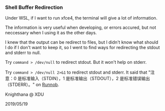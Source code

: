 <meta http-equiv="Content-Type" content="text/html; charset=utf-8">

### Shell Buffer Redirection ###

Under WSL, if I want to run xfce4, the terminal will give a lot of information.

The information is very useful when developing, or errors accured, but not neccessary when I using it as the other days.

I knew that the output can be redirect to files, but I didn't know what should I do if I don't want to keep it, so I went to find ways for redirecting the stdout and stderr to null.

Try `command > /dev/null` to redirect stdout. But it won't help on stderr.

Try `command > /dev/null 2>&1` to redirect stdout and stderr. It said that "注意：0 是标准输入（STDIN），1 是标准输出（STDOUT），2 是标准错误输出（STDERR）。" on [Runnob](https://www.runoob.com/linux/linux-shell-io-redirections.html).

Knighthana @ XDU

2019/05/19

